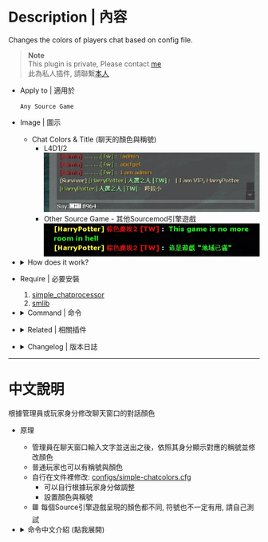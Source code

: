 # Description | 內容
Changes the colors of players chat based on config file.

> __Note__ <br/>
This plugin is private, Please contact [me](https://github.com/fbef0102/Game-Private_Plugin#私人插件列表-private-plugins-list)<br/>
此為私人插件, 請聯繫[本人](https://github.com/fbef0102/Game-Private_Plugin#私人插件列表-private-plugins-list)

* Apply to | 適用於
	```
	Any Source Game
	```

* Image | 圖示
	* Chat Colors & Title (聊天的顏色與稱號)
		* L4D1/2
		<br/>![simple-chatcolors_1](image/simple-chatcolors_1.jpg)
		* Other Source Game - 其他Sourcemod引擎遊戲
		<br/>![simple-chatcolors_2](image/simple-chatcolors_2.jpg)

* <details><summary>How does it work?</summary>

	* Admin can have different colors and title in chatbox
	* You can customize in [configs/simple-chatcolors.cfg](configs/simple-chatcolors.cfg)
		* Set admin, vip and normal players
		* Set chat colors and title
	* 🟥 Colors are different and some not work in each source engine game, you need to test
</details>

* Require | 必要安裝
	1. [simple_chatprocessor](https://github.com/fbef0102/Sourcemod-Plugins/tree/main/simple_chatprocessor)
	2. [smlib](https://github.com/fbef0102/L4D1_2-Plugins/releases/tag/smlib-Colors)

* <details><summary>Command | 命令</summary>

	* **Reloads settings from the config file (Adm Required: ADMFLAG_ROOT)**
		```php
		sm_reloadscc
		```
		
	* **Prints out the color names in their color (Adm Required: ADMFLAG_ROOT)**
		```php
		sm_printcolors
		```
</details>

* <details><summary>Related | 相關插件</summary>

	1. [l4d_ranking_system](/L4D_插件/Fun_娛樂/l4d_ranking_system)
		* 殺死殭屍與特感獲得經驗值與頭銜名稱，輸入!rank顯示排行榜選單
</details>

* <details><summary>Changelog | 版本日誌</summary>

	* v1.4h (2025-1-8)
		* Fixed error

	* v1.3h (2024-8-3)
		* Require simple_chatprocessor 1.8h or above
		
	* v1.2h (2024-1-20)
		* Compatible with [l4d_ranking_system](/L4D_插件/Fun_娛樂/l4d_ranking_system) by harry

	* v1.1h (2023-12-29)
		* Optimize code and improve performance

	* v1.0h (2023-6-15)
		* Remake code, convert code to latest syntax
		* Fix warnings when compiling on SourceMod 1.11.
		* Optimize code and improve performance
		* Use Steam64 ID instead of STEAM_X:X:XXXXXX

	* v2.2.0
		* [Original Plugin By Antithasys](https://forums.alliedmods.net/showthread.php?t=167814)
</details>

- - - -
# 中文說明
根據管理員或玩家身分修改聊天窗口的對話顏色

* 原理
	* 管理員在聊天窗口輸入文字並送出之後，依照其身分顯示對應的稱號並修改顏色
	* 普通玩家也可以有稱號與顏色
	* 自行在文件裡修改: [configs/simple-chatcolors.cfg](configs/simple-chatcolors.cfg)
		* 可以自行根據玩家身分做調整
		* 設置顏色與稱號
	* 🟥 每個Source引擎遊戲呈現的顏色都不同, 符號也不一定有用, 請自己測試

* <details><summary>命令中文介紹 (點我展開)</summary>

	* **重新載入文件 (權限: ADMFLAG_ROOT)**
		```php
		sm_reloadscc
		```
		
	* **打印所有可用顏色 (權限: ADMFLAG_ROOT)**
		```php
		sm_printcolors
		```
</details>